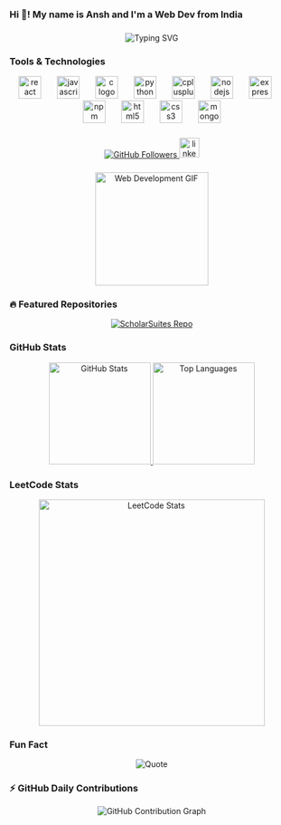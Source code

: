 <h3 align="left">Hi 👋! My name is Ansh and I'm a Web Dev from India</h3>

###

<div align="center">
  <img src="https://readme-typing-svg.demolab.com?font=Fira+Code&weight=600&size=20&pause=1000&color=F7B801&width=435&lines=Web+Developer;Frontend+%7C+Backend+Enthusiast;Always+Learning" alt="Typing SVG" />
</div>

###

### Tools & Technologies

<div align="center">
  <img src="https://cdn.jsdelivr.net/gh/devicons/devicon/icons/react/react-original.svg" height="40" alt="react logo" />
  <img width="20" />
  <img src="https://cdn.jsdelivr.net/gh/devicons/devicon/icons/javascript/javascript-original.svg" height="40" alt="javascript logo" />
  <img width="20" />
  <img src="https://cdn.jsdelivr.net/gh/devicons/devicon/icons/c/c-original.svg" height="40" alt="c logo" />
  <img width="20" />
  <img src="https://cdn.jsdelivr.net/gh/devicons/devicon/icons/python/python-original.svg" height="40" alt="python logo" />
  <img width="20" />
  <img src="https://cdn.jsdelivr.net/gh/devicons/devicon/icons/cplusplus/cplusplus-original.svg" height="40" alt="cplusplus logo" />
  <img width="20" />
  <img src="https://cdn.jsdelivr.net/gh/devicons/devicon/icons/nodejs/nodejs-original.svg" height="40" alt="nodejs logo" />
  <img width="20" />
  <img src="https://cdn.jsdelivr.net/gh/devicons/devicon/icons/express/express-original.svg" height="40" alt="express logo" />
  <img width="20" />
  <img src="https://cdn.jsdelivr.net/gh/devicons/devicon/icons/npm/npm-original-wordmark.svg" height="40" alt="npm logo" />
  <img width="20" />
  <img src="https://cdn.jsdelivr.net/gh/devicons/devicon/icons/html5/html5-original.svg" height="40" alt="html5 logo" />
  <img width="20" />
  <img src="https://cdn.jsdelivr.net/gh/devicons/devicon/icons/css3/css3-original.svg" height="40" alt="css3 logo" />
  <img width="20" />
  <img src="https://cdn.jsdelivr.net/gh/devicons/devicon/icons/mongodb/mongodb-original.svg" height="40" alt="mongodb logo" />
</div>

###

<div align="center">
  <a href="https://github.com/ansh-kmar9" target="_blank">
    <img src="https://img.shields.io/github/followers/ansh-kmar9?label=Follow&style=social" alt="GitHub Followers" />
  </a>
  <a href="https://www.linkedin.com/in/anshkmr/" target="_blank">
    <img src="https://img.shields.io/static/v1?message=LinkedIn&logo=linkedin&label=&color=0077B5&logoColor=white&labelColor=&style=for-the-badge" height="35" alt="linkedin logo" />
  </a>
</div>

###

<div align="center">
  <img height="200" src="https://firepixel.com/wp-content/uploads/2023/09/web-development-1.gif" alt="Web Development GIF" />
</div>

###

### 🔥 Featured Repositories

<div align="center">
  <a href="https://github.com/ansh-kmar9/ScholarSuites" target="_blank">
    <img src="https://github-readme-stats.vercel.app/api/pin/?username=ansh-kmar9&repo=Sweets&theme=radical" alt="ScholarSuites Repo" />
  </a>
</div>



### GitHub Stats

<div align="center">
  <a href="https://github.com/ansh-kmar9" target="_blank">
    <img height="180em" src="https://github-readme-stats.vercel.app/api?username=ansh-kmar9&show_icons=true&theme=radical&include_all_commits=true&count_private=true" alt="GitHub Stats" />
    <img height="180em" src="https://github-readme-stats.vercel.app/api/top-langs/?username=ansh-kmar9&layout=compact&langs_count=7&theme=radical" alt="Top Languages" />
  </a>
</div>

###

### LeetCode Stats

<div align="center">
  <a href="https://leetcode.com/ansssh-911x/" target="_blank">
    <img src="https://leetcard.jacoblin.cool/ansssh-911x?theme=dark&font=source_code_pro&ext=heatmap" alt="LeetCode Stats" width="400" />
  </a>
</div>

###

### Fun Fact

<div align="center">
  <img src="https://quotes-github-readme.vercel.app/api?type=horizontal&theme=radical" alt="Quote" />
</div>

### ⚡ GitHub Daily Contributions

<!-- Animated Typing SVG for dynamic text -->
<!--<div align="center">
  <img src="https://readme-typing-svg.demolab.com?font=Fira+Code&weight=600&size=22&pause=1000&color=F7B801&center=true&vCenter=true&width=500&lines=Daily+GitHub+Contributions;Track+My+Progress;Consistent+Coding+Journey" alt="Typing SVG" />
</div>
-->
<!-- Contribution Graph with a visually appealing design -->
<div align="center">
  <img src="https://github-readme-activity-graph.vercel.app/graph?username=ansh-kmar9&bg_color=0d1117&color=ffffff&line=F7B801&point=FF5733&area=true&hide_border=true" alt="GitHub Contribution Graph" />
</div>

<!-- Alternative Static Background Graphic -->

